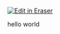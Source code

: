 <p><a target="_blank" href="https://app.eraser.io/workspace/gEsGN6Ec3VSnWBDqusZo" id="edit-in-eraser-github-link"><img alt="Edit in Eraser" src="https://firebasestorage.googleapis.com/v0/b/second-petal-295822.appspot.com/o/images%2Fgithub%2FOpen%20in%20Eraser.svg?alt=media&amp;token=968381c8-a7e7-472a-8ed6-4a6626da5501"></a></p>

hello world



<!--- Eraser file: https://app.eraser.io/workspace/gEsGN6Ec3VSnWBDqusZo --->